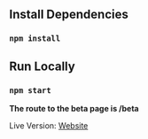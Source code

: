 ## Install Dependencies
### `npm install`

## Run Locally
### `npm start`

**The route to the beta page is /beta**

Live Version: [Website](http://www.canalprotocol.com/)

